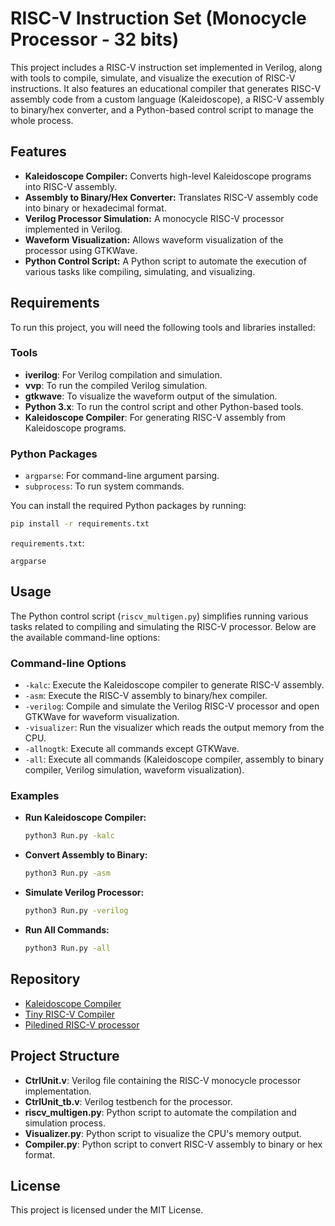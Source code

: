 # RISC-V Instruction Set (Monocycle Processor - 32 bits)

This project includes a RISC-V instruction set implemented in Verilog, along with tools to compile, simulate, and visualize the execution of RISC-V instructions. It also features an educational compiler that generates RISC-V assembly code from a custom language (Kaleidoscope), a RISC-V assembly to binary/hex converter, and a Python-based control script to manage the whole process.

## Features

- **Kaleidoscope Compiler:** Converts high-level Kaleidoscope programs into RISC-V assembly.
- **Assembly to Binary/Hex Converter:** Translates RISC-V assembly code into binary or hexadecimal format.
- **Verilog Processor Simulation:** A monocycle RISC-V processor implemented in Verilog.
- **Waveform Visualization:** Allows waveform visualization of the processor using GTKWave.
- **Python Control Script:** A Python script to automate the execution of various tasks like compiling, simulating, and visualizing.

## Requirements

To run this project, you will need the following tools and libraries installed:

### Tools
- **iverilog**: For Verilog compilation and simulation.
- **vvp**: To run the compiled Verilog simulation.
- **gtkwave**: To visualize the waveform output of the simulation.
- **Python 3.x**: To run the control script and other Python-based tools.
- **Kaleidoscope Compiler**: For generating RISC-V assembly from Kaleidoscope programs.

### Python Packages
- `argparse`: For command-line argument parsing.
- `subprocess`: To run system commands.

You can install the required Python packages by running:
```bash
pip install -r requirements.txt
```

`requirements.txt`:
```
argparse
```

## Usage

The Python control script (`riscv_multigen.py`) simplifies running various tasks related to compiling and simulating the RISC-V processor. Below are the available command-line options:

### Command-line Options

- `-kalc`: Execute the Kaleidoscope compiler to generate RISC-V assembly.
- `-asm`: Execute the RISC-V assembly to binary/hex compiler.
- `-verilog`: Compile and simulate the Verilog RISC-V processor and open GTKWave for waveform visualization.
- `-visualizer`: Run the visualizer which reads the output memory from the CPU.
- `-allnogtk`: Execute all commands except GTKWave.
- `-all`: Execute all commands (Kaleidoscope compiler, assembly to binary compiler, Verilog simulation, waveform visualization).

### Examples

- **Run Kaleidoscope Compiler:**
  ```bash
  python3 Run.py -kalc
  ```

- **Convert Assembly to Binary:**
  ```bash
  python3 Run.py -asm
  ```

- **Simulate Verilog Processor:**
  ```bash
  python3 Run.py -verilog
  ```

- **Run All Commands:**
  ```bash
  python3 Run.py -all
  ```

## Repository

- [Kaleidoscope Compiler](https://github.com/Areshkew/kaleidoscope-riscv)
- [Tiny RISC-V Compiler](https://github.com/Areshkew/tiny-risc-v)
- [Piledined RISC-V processor](https://github.com/Areshkew/riscv32-pipelined)

## Project Structure

- **CtrlUnit.v**: Verilog file containing the RISC-V monocycle processor implementation.
- **CtrlUnit_tb.v**: Verilog testbench for the processor.
- **riscv_multigen.py**: Python script to automate the compilation and simulation process.
- **Visualizer.py**: Python script to visualize the CPU's memory output.
- **Compiler.py**: Python script to convert RISC-V assembly to binary or hex format.

## License

This project is licensed under the MIT License.
